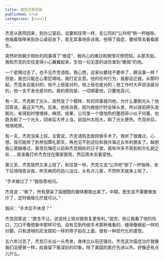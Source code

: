 ```yaml
---
title: 癌症还是感冒
published: true
categories: [novel]
---
```


杰克从医院回来，到办公室后，总要和往常一样，去公司的“公共吧”倒一杯咖啡。他端着咖啡来到办公桌前坐下，若无其事地告诉我，他得了癌症，要经常去看看医生。

突然听到朝夕相处的同事得了“绝症”，我内心的难过和惋惜可想而知。从那天起，我和杰克的交往变得小心翼翼起来，生怕一句无意的话伤害到“脆弱”的他。

一个星期过去了，也不见杰克请假。我心想，这家伙要钱不要命了，跟没事一样？但是，我也只能在心里犯嘀咕，我打定主意，他的任何行为，我都会迁就。从那时起，杰克永远是对的，他不上班是对的，他上班也是对的；他工作时大声说话是对的，他一言不发也是对的。我的原则是，一切顺着他，只要他高兴。

有一天，杰克剃了光头，突然变了个模样，有的同事就问他，为什么要剃光头？他回答说，最近天气热。后来，他告诉我，因为做放疗时会掉头发，所以提前把头发剃光，省得到时慢慢掉，麻烦。结果，公司里一个很怕热的墨西哥小伙子何塞，也跑去剃了一个光头，回来后大呼上当，说加州太阳大，剃了光头更热。杰克听后，悄悄地笑。

有一天，杰克没来上班，主管说，杰克请假去医院做手术了。我听了很难过，心想，我可能除了到参加葬礼那天，再也见不到这位和我共事近五年的朋友了。越想我心里越难过，甚至后悔在以前和杰克相处的日子里，我有许多不周到和欠礼貌之处……我准备打听杰克住在哪家医院，然后周末去看望他。

第三天，杰克居然又来上班了。和往常一样，杰克又去“公共吧”倒了一杯咖啡，坐下后悄悄告诉我，昨天麻药的劲儿没过，头有点儿昏，不然昨天就来上班了。

“手术做过了？”我惊奇地问。

杰克说：“做了，所有感染了癌细胞的腺体都取出来了，中期，医生说不需要做放疗了，定时做做化疗就可以。”

我问：“手术后不休息？”

杰克回答说：“医生不让，说坚持上班对我恢复更有利。”说完，他让我看了他的伤口，刀口不像想象中那样可怕，没有见到传统手术那种难看的、缝得像蜈蚣一样的针脚，只有透明的尼龙搭扣一样的带子贴在上面，很有一种现代化的感觉。

五六年过去了，杰克已长出一头秀发，身体比以前还强壮。杰克这次癌症治疗就像我们治感冒一样，给我留下极深刻的印象，除了美国的医疗先进以外，好像还有点儿什么。